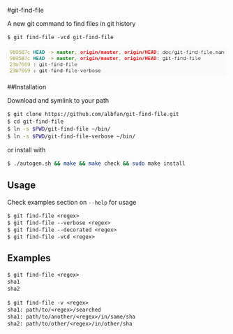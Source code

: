 #git-find-file

A new git command to find files in git history

    $ git find-file -vcd git-find-file
![command output for git find-file -vcd git-find-file](etc/output.png)

##Installation

Download and symlink to your path

```bash
$ git clone https://github.com/albfan/git-find-file.git
$ cd git-find-file
$ ln -s $PWD/git-find-file ~/bin/
$ ln -s $PWD/git-find-file-verbose ~/bin/
```

or install with

```bash
$ ./autogen.sh && make && make check && sudo make install
```

## Usage

Check examples section on `--help` for usage

    $ git find-file <regex>
    $ git find-file --verbose <regex>
    $ git find-file --decorated <regex>
    $ git find-file -vcd <regex>

## Examples
 
    $ git find-file <regex>
    sha1
    sha2

    $ git find-file -v <regex>
    sha1: path/to/<regex>/searched
    sha1: path/to/another/<regex>/in/same/sha
    sha2: path/to/other/<regex>/in/other/sha

